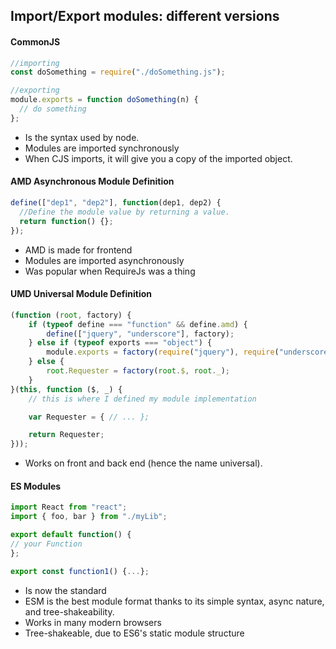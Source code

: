 ## Import/Export modules: different versions

#### CommonJS

```js
//importing
const doSomething = require("./doSomething.js");

//exporting
module.exports = function doSomething(n) {
  // do something
};
```

- Is the syntax used by node.
- Modules are imported synchronously
- When CJS imports, it will give you a copy of the imported object.

#### AMD Asynchronous Module Definition

```js
define(["dep1", "dep2"], function(dep1, dep2) {
  //Define the module value by returning a value.
  return function() {};
});
```

- AMD is made for frontend
- Modules are imported asynchronously
- Was popular when RequireJs was a thing

#### UMD Universal Module Definition

```js
(function (root, factory) {
    if (typeof define === "function" && define.amd) {
        define(["jquery", "underscore"], factory);
    } else if (typeof exports === "object") {
        module.exports = factory(require("jquery"), require("underscore"));
    } else {
        root.Requester = factory(root.$, root._);
    }
}(this, function ($, _) {
    // this is where I defined my module implementation

    var Requester = { // ... };

    return Requester;
}));
```

- Works on front and back end (hence the name universal).

#### ES Modules

```js
import React from "react";
import { foo, bar } from "./myLib";
```

```js
export default function() {
// your Function
};

export const function1() {...};
```

- Is now the standard
- ESM is the best module format thanks to its simple syntax, async nature, and tree-shakeability.
- Works in many modern browsers
- Tree-shakeable, due to ES6's static module structure
